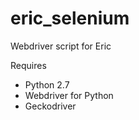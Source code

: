 # eric_selenium
Webdriver script for Eric

Requires

- Python 2.7
- Webdriver for Python
- Geckodriver
